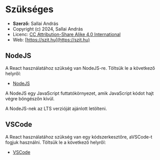 # Szükséges

* **Szerző:** Sallai András
* Copyright (c) 2024, Sallai András
* Licenc: [CC Attribution-Share Alike 4.0 International](https://creativecommons.org/licenses/by-sa/4.0/)
* Web: [https://szit.hu](https://szit.hu)

## NodeJS

A React használatához szükség van NodeJS-re. Töltsük le a következő helyről:

* [NodeJS](https://nodejs.org/en/)

A NodeJS egy JavaScript futtatókörnyezet, amik JavaScript kódot hajt végre böngészőn kívül.

A NodeJS-nek az LTS verzióját ajánlott letölteni.

## VSCode

A React használatához szükség van egy kódszerkesztőre, aVSCode-t fogjuk használni. Töltsük le a következő helyről:

* [VSCode](https://code.visualstudio.com/)
